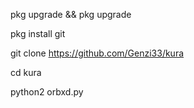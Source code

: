 
pkg upgrade && pkg upgrade

pkg install git

git clone https://github.com/Genzi33/kura

cd kura

python2 orbxd.py
